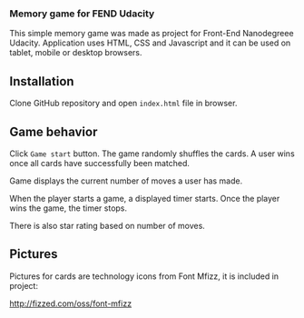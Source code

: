 ### Memory game for FEND Udacity
This simple memory game was made as project for Front-End Nanodegreee Udacity. Application uses HTML, CSS and Javascript and it can be used on tablet, mobile or desktop browsers.

## Installation
Clone GitHub repository and open `index.html` file in browser.

## Game behavior
Click `Game start` button. The game randomly shuffles the cards. A user wins once all cards have successfully been matched.

Game displays the current number of moves a user has made.

When the player starts a game, a displayed timer starts. Once the player wins the game, the timer stops.

There is also star rating based on number of moves.

## Pictures

Pictures for cards are technology icons from Font Mfizz, it is included in project:

 http://fizzed.com/oss/font-mfizz
